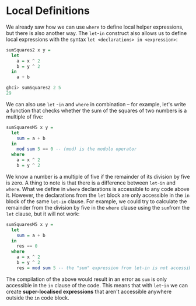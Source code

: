 # Local Definitions

We already saw how we can use `where` to define local helper expressions, but there is also another way. The `let`-`in` construct also allows us to define local expressions with the syntax `let <declarations> in <expression>`:

```haskell
sumSquares2 x y =
  let
    a = x ^ 2
    b = y ^ 2
  in
    a + b

ghci> sumSquares2 2 5
29
```

We can also use `let` -`in` and `where` in combination – for example, let's write a function that checks whether the sum of the squares of two numbers is a multiple of five:

```haskell
sumSquaresM5 x y =
  let
    sum = a + b
  in
    mod sum 5 == 0 -- (mod) is the modulo operator 
  where
    a = x ^ 2
    b = y ^ 2
```

We know a number is a multiple of five if the remainder of its division by five is zero. A thing to note is that there is a difference between `let`-`in` and `where`. What we define in `where` declarations is accessible to any code above it. However, the declarations from the `let` block are only accessible in the `in` block of the same `let-in` clause. For example, we could try to calculate the remainder from the division by five in the `where` clause using the `sum`from the `let` clause, but it will not work:

```haskell
sumSquaresM5 x y =
  let
    sum = a + b
  in
    res == 0
  where
    a = x ^ 2
    b = y ^ 2
    res = mod sum 5 -- the "sum" expression from let-in is not accessible here
```

The compilation of the above would result in an error as `sum` is only accessible in the `in` clause of the code. This means that with `let`-`in` we can create **super-localised expressions** that aren't accessible anywhere outside the `in` code block.
